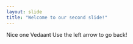 ```yaml
---
layout: slide
title: "Welcome to our second slide!"
---
```

Nice one Vedaant
Use the left arrow to go back!
